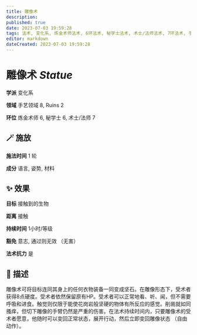 ```yaml
---
title: 雕像术
description: 
published: true
date: 2023-07-03 19:59:28
tags: 法术, 变化系, 炼金术师法术, 6环法术, 秘学士法术, 术士/法师法术, 7环法术, 手艺领域, Ruins
editor: markdown
dateCreated: 2023-07-03 19:59:28
---
```


# **雕像术** *Statue*

**学派** 变化系 

**领域** 手艺领域 8, Ruins 2

**环位** 炼金术师 6, 秘学士 6, 术士/法师 7

## 🪄 施放

**施法时间** 1 轮

**成分** 语言, 姿势, 材料

## ✨ 效果 

**目标** 接触到的生物 

**距离** 接触  

**持续时间** 1小时/等级 

**豁免** 意志, 通过则无效 （无害）

**法术抗力** 是

## 📖 描述

雕像术可将目标连同其身上的任何衣物装备一同变成坚石。在雕像形态下，受术者获得8点硬度。受术者依然保留原有HP。受术者可以正常地看、听、闻，但不需要呼吸和进食。触觉则仅限于能使花岗岩般坚硬的物体有所反应的感觉。削凿就如同搔痒，但切下雕像的手臂仍然是严重的伤害。在法术持续时间内，只要雕像术的受术者愿意，他随时可以变回正常状态，展开行动，然后立即变回雕像状态 （自由动作）。
    